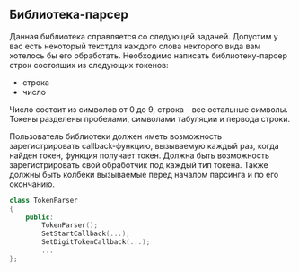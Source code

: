 ## Библиотека-парсер

Данная библиотека справляется со следующей задачей. Допустим у вас есть некоторый текстдля каждого слова некторого вида вам хотелось бы его обработать.
Необходимо написать библиотеку-парсер строк состоящих из следующих токенов:
- строка
- число

Число состоит из символов от 0 до 9, строка - все остальные символы. Токены разделены пробелами, символами табуляции и первода строки.

Пользователь библиотеки должен иметь возможность зарегистрировать callback-функцию, вызываемую каждый раз, когда найден токен, функция получает токен. Должна быть возможность зарегистрировать свой обработчик под каждый тип токена. Также должны быть колбеки вызываемые перед началом парсинга и по его окончанию.

```c++
class TokenParser
{
    public:
        TokenParser();
        SetStartCallback(...);
        SetDigitTokenCallback(...);
        ...
};

```
